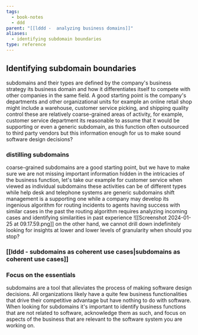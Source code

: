 ```yaml
---
tags:
  - book-notes
  - ddd
parent: "[[lddd -  analyzing business domains]]"
aliases:
  - identifying subdomain boundaries
type: reference
---
```

## Identifying subdomain boundaries 
subdomains and their types are defined by the company's business strategy its business domain and how it differentiates itself to compete with other companies in the same field. A good starting point is the company's departments and other organizational units for example an online retail shop might include a warehouse, customer service picking, and shipping quality control these are relatively coarse-grained areas of activity, for example, customer service department its reasonable to assume that it would be supporting or even a generic subdomain, as this function often outsourced to third party vendors but this information enough for us to make sound software design decisions?

### distilling subdomains 
coarse-grained subdomains are a good starting point, but we have to make sure we are not missing important information hidden in the intricacies of the business function, let's take our example for customer service when viewed as individual subdomains these activities can be of different types while help desk and telephone systems are generic subdomains shift management is a supporting one while a company may develop its ingenious algorithm for routing incidents to agents having success with similar cases in the past the routing algorithm requires analyzing incoming cases and identifying similarities in past experience ![[Screenshot 2024-01-25 at 09.17.59.png]]
on the other hand, we cannot drill down indefinitely looking for insights at lower and lower levels of granularity when should you stop?
### [[lddd - subdomains as coherent use cases|subdomains as coherent use cases]]

### Focus on the essentials
subdomains are a tool that alleviates the process of making software design decisions. All organizations likely have a quite few business functionalities that drive their competitive advantage but have nothing to do with software.
When looking for subdomains it's important to identify business functions that are not related to software, acknowledge them as such, and focus on aspects of the business that are relevant to the software system you are working on.


